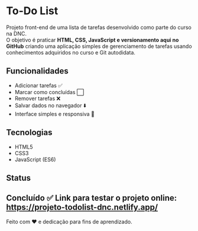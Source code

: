 # To-Do List

Projeto front-end de uma lista de tarefas desenvolvido como parte do curso na DNC.  
O objetivo é praticar **HTML, CSS, JavaScript e versionamento aqui no GitHub** criando uma aplicação simples de gerenciamento de tarefas usando conhecimentos adquiridos no curso e Git autodidata.

## Funcionalidades
- Adicionar tarefas ✅
- Marcar como concluídas ⬜
- Remover tarefas ❌
- Salvar dados no navegador ⬇️
- Interface simples e responsiva 🎨

## Tecnologias
- HTML5
- CSS3
- JavaScript (ES6)

## Status
Concluído ✅
Link para testar o projeto online: https://projeto-todolist-dnc.netlify.app/
---
Feito com ❤️ e dedicação para fins de aprendizado.
